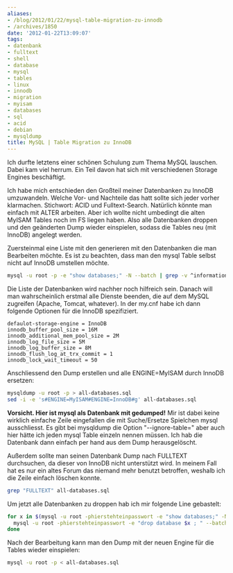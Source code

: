 ```yaml
---
aliases:
- /blog/2012/01/22/mysql-table-migration-zu-innodb
- /archives/1850
date: '2012-01-22T13:09:07'
tags:
- datenbank
- fulltext
- shell
- database
- mysql
- tables
- linux
- innodb
- migration
- myisam
- databases
- sql
- acid
- debian
- mysqldump
title: MySQL | Table Migration zu InnoDB
---
```


Ich durfte letztens einer schönen Schulung zum Thema MySQL lauschen. Dabei
kam viel herrum. Ein Teil davon hat sich mit verschiedenen Storage Engines
beschäftigt.

Ich habe mich entschieden den Großteil meiner Datenbanken zu InnoDB
umzuwandeln. Welche Vor- und Nachteile das hatt sollte sich jeder vorher
klarmachen. Stichwort: ACID und Fulltext-Search. Natürlich könnte man
einfach mit ALTER arbeiten. Aber ich wollte nicht umbedingt die alten
MyISAM Tables noch im FS liegen haben. Also alle Datenbanken droppen und
den geänderten Dump wieder einspielen, sodass die Tables neu (mit InnoDB)
angelegt werden.

Zuersteinmal eine Liste mit den generieren mit den Datenbanken die man
Bearbeiten möchte. Es ist zu beachten, dass man den mysql Table selbst
nicht auf InnoDB umstellen möchte.

``` bash
mysql -u root -p -e "show databases;" -N --batch | grep -v ^information_schema$ | grep -v ^mysql$
```

Die Liste der Datenbanken wird nachher noch hilfreich sein. Danach will man
wahrscheinlich erstmal alle Dienste beenden, die auf dem MySQL zugreifen
(Apache, Tomcat, whatever). In der my.cnf habe ich dann folgende Optionen
für die InnoDB spezifiziert.

```
defaulot-storage-engine = InnoDB
innodb_buffer_pool_size = 16M
innodb_additional_mem_pool_size = 2M
innodb_log_file_size = 5M
innodb_log_buffer_size = 8M
innodb_flush_log_at_trx_commit = 1
innodb_lock_wait_timeout = 50
```


Anschliessend den Dump erstellen und alle ENGINE=MyISAM durch InnoDB ersetzen:

``` bash
mysqldump -u root -p > all-databases.sql
sed -i -e 's#ENGINE=MyISAM#ENGINE=InnoDB#g' all-databases.sql
```

**Vorsicht. Hier ist mysql als Datenbank mit gedumped!** Mir ist dabei
keine wirklich einfache Zeile eingefallen die mit Suche/Ersetze Spielchen
mysql ausschliesst. Es gibt bei mysqldump die Option "--ignore-table=" aber
auch hier hätte ich jeden mysql Table einzeln nennen müssen. Ich hab die
Datenbank dann einfach per hand aus dem Dump herausgelöscht.

Außerdem sollte man seinen Datenbank Dump nach FULLTEXT durchsuchen, da
dieser von InnoDB nicht unterstützt wird. In meinem Fall hat es nur ein
altes Forum das niemand mehr benutzt betroffen, weshalb ich die Zeile
einfach löschen konnte.

``` bash
grep "FULLTEXT" all-databases.sql
```

Um jetzt alle Datenbanken zu droppen hab ich mir folgende Line gebastelt:

``` bash
for x in $(mysql -u root -phierstehteinpasswort -e "show databases;" -N --batch | grep -v ^information_schema | grep -v ^mysql$) ; do
  mysql -u root -phierstehteinpasswort -e "drop database $x ; " --batch
done
```

Nach der Bearbeitung kann man den Dump mit der neuen Engine für die Tables
wieder einspielen:

``` bash
mysql -u root -p < all-databases.sql
```
